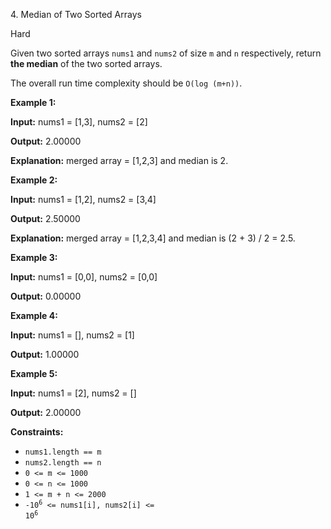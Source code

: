 ﻿4\. Median of Two Sorted Arrays

Hard

Given two sorted arrays `nums1` and `nums2` of size `m` and `n` respectively, return **the median** of the two sorted arrays.

The overall run time complexity should be `O(log (m+n))`.

**Example 1:**

**Input:** nums1 = [1,3], nums2 = [2]

**Output:** 2.00000

**Explanation:** merged array = [1,2,3] and median is 2. 

**Example 2:**

**Input:** nums1 = [1,2], nums2 = [3,4]

**Output:** 2.50000

**Explanation:** merged array = [1,2,3,4] and median is (2 + 3) / 2 = 2.5. 

**Example 3:**

**Input:** nums1 = [0,0], nums2 = [0,0]

**Output:** 0.00000 

**Example 4:**

**Input:** nums1 = [], nums2 = [1]

**Output:** 1.00000 

**Example 5:**

**Input:** nums1 = [2], nums2 = []

**Output:** 2.00000 

**Constraints:**

*   `nums1.length == m`
*   `nums2.length == n`
*   `0 <= m <= 1000`
*   `0 <= n <= 1000`
*   `1 <= m + n <= 2000`
*   <code>-10<sup>6</sup> <= nums1[i], nums2[i] <= 10<sup>6</sup></code>